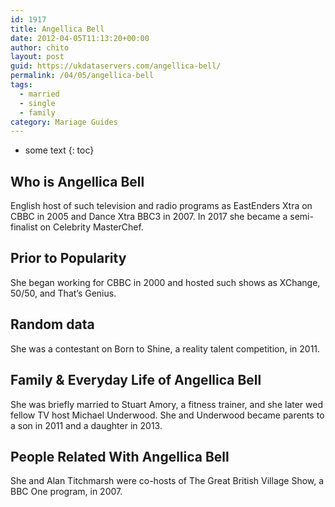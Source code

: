 ```yaml
---
id: 1917
title: Angellica Bell
date: 2012-04-05T11:13:20+00:00
author: chito
layout: post
guid: https://ukdataservers.com/angellica-bell/
permalink: /04/05/angellica-bell  
tags:
  - married
  - single
  - family
category: Mariage Guides
---
```


* some text
{: toc}


## Who is  Angellica Bell
                  
                  
                  
English host of such television and radio programs as EastEnders Xtra on CBBC in 2005 and Dance Xtra BBC3 in 2007. In 2017 she became a semi-finalist on Celebrity MasterChef.
                  
                
                
                
## Prior to Popularity 
                  
                  
                  
She began working for CBBC in 2000 and hosted such shows as XChange, 50/50, and That&#8217;s Genius.
                  
                
                
                
## Random data 
                  
                  
                  
She was a contestant on Born to Shine, a reality talent competition, in 2011.
                  
                
                
                
## Family & Everyday Life of Angellica Bell
                  
                  
                  
She was briefly married to Stuart Amory, a fitness trainer, and she later wed fellow TV host Michael Underwood. She and Underwood became parents to a son in 2011 and a daughter in 2013.
                  
                
                
                
## People Related With  Angellica Bell
                  
                  
                  
She and Alan Titchmarsh were co-hosts of The Great British Village Show, a BBC One program, in 2007.
                  
                
              
            
          
          
          
    
    
  
